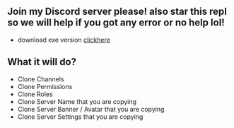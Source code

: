 ## Join my Discord server please! also star this repl so we will help if you got any error or no help lol!
- download exe version [clickhere](https://discord.gg/avFmqYUPdq)




## What it will do?
- Clone Channels
- Clone Permissions
- Clone Roles
- Clone Server Name that you are copying
- Clone Server Banner / Avatar that you are copying
- Clone  Server Settings that you are copying
